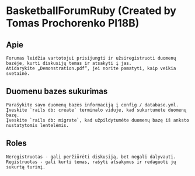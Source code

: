 # BasketballForumRuby (Created by Tomas Prochorenko PI18B)


## Apie
	Forumas leidžia vartotojui prisijungti ir užsiregistruoti duomenų bazėje, kurti diskusijų temas ir atsakyti į jas.
	Atidarykite „Demonstration.pdf“, jei norite pamatyti, kaip veikia svetainė.

## Duomenu bazes sukurimas
	Parašykite savo duomenų bazės informaciją į config / database.yml.
	Įveskite `rails db: create` terminalo viduje, kad sukurtumėte duomenų bazę.
	Įveskite `rails db: migrate`, kad užpildytumėte duomenų bazę iš anksto nustatytomis lentelėmis.


## Roles
	Neregistruotas - gali peržiūrėti diskusiją, bet negali dalyvauti.
	Registruotas - gali kurti temas, rašyti atsakymus ir redaguoti jų sukurtą turinį.
